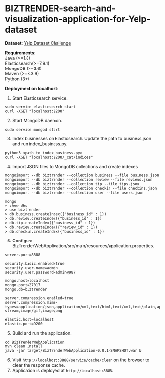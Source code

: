 # BIZTRENDER-search-and-visualization-application-for-Yelp-dataset

**Dataset**: [Yelp Dataset Challenge](https://www.yelp.com/dataset)

**Requirements**:  
Java (>=1.8)  
Elasticsearch(>=7.9.1)  
MongoDB (>=3.6)  
Maven (>=3.3.9)  
Python (3+)  

**Deployment on localhost**:  
1) Start Elasticsearch service.  
```
sudo service elasticsearch start
curl -XGET "localhost:9200"
```
2) Start MongoDB daemon.  
```
sudo service mongod start
```
3) Index businesses on Elasticsearch. Update the path to business.json and run index_business.py.  
```
python3 <path to index_business.py>
curl -XGET "localhost:9200/_cat/indices"
```  
4) Import JSON files to MongoDB collections and create indexes.  
```
mongoimport --db biztrender --collection business --file business.json
mongoimport --db biztrender --collection review --file reviews.json
mongoimport --db biztrender --collection tip --file tips.json
mongoimport --db biztrender --collection checkin --file checkins.json
mongoimport --db biztrender --collection user --file users.json

mongo
> show dbs
> use biztrender
> db.business.createIndex({"business_id" : 1})
> db.review.createIndex({"business_id" : 1})
> db.tip.createIndex({"business_id" : 1})
> db.review.createIndex({"review_id" : 1})
> db.checkin.createIndex({"business_id" : 1})
```  
5) Configure BizTrenderWebApplication/src/main/resources/application.properties.  
```
server.port=8888  

security.basic.enabled=true
security.user.name=admin
security.user.password=admin@987

mongo.host=localhost
mongo.port=27017
mongo.db=biztrender

server.compression.enabled=true
server.compression.mime-types=application/json,application/xml,text/html,text/xml,text/plain,application/javascript,text/css,application/octet-stream,image/gif,image/png

elastic.host=localhost
elastic.port=9200
```  
5) Build and run the application.  
```
cd BizTrenderWebApplication
mvn clean install
java -jar target/BizTrenderWebApplication-0.0.1-SNAPSHOT.war &
```  
6) Visit ```http://localhost:8888/service/cache/clear``` on the browser to clear the response cache.  
7) Application is deployed at ```http://localhost:8888```.  

